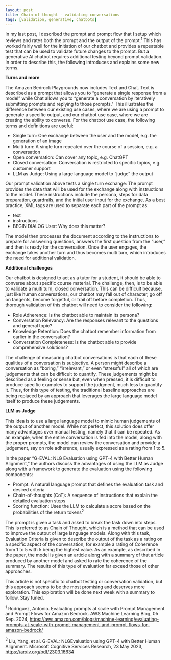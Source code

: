 ```yaml
---
layout: post
title: Chain of thought - validating conversations
tags: [validation, generative, chatbots]
---
```


In my last post, I described the prompt and prompt flow that I setup which reviews and rates both the prompt and the output of the prompt.<sup>1</sup>  This has worked fairly well for the initiation of our chatbot and provides a repeatable test that can be used to validate future changes to the prompt.  But a generative AI chatbot requires additional testing beyond prompt validation.  In order to describe this, the following introduces and explains some new terms. 

**Turns and more**

The Amazon Bedrock Playgrounds now includes Text and Chat.  Text is described as a prompt that allows you to “generate a single response from a model” while Chat allows you to “generate a conversation by iteratively submitting prompts and replying to those prompts."  This illustrates the difference between our existing use cases, where we are using a prompt to generate a specific output, and our chatbot use case, where we are creating the ability to converse.  For the chatbot use case, the following terms and definitions are useful:

- Single turn:  One exchange between the user and the model, e.g. the generation of an image
- Multi turn:  A single turn repeated over the course of a session, e.g. a conversation
- Open conversation:  Can cover any topic, e.g. ChatGPT
- Closed conversation:  Conversation is restricted to specific topics, e.g. customer support
- LLM as Judge:  Using a large language model to “judge” the output

Our prompt validation above tests a single turn exchange:  The prompt provides the data that will be used for the exchange along with instructions to the model.  These instructions include the persona, steps for data preparation, guardrails, and the initial user input for the exchange.  As a best practice, XML tags are used to separate each part of the prompt as:

- <document>text</document>
- <rules>instructions</rules>
- BEGIN DIALOG User:  Why does this matter?

The model then processes the document according to the instructions to prepare for answering questions, answers the first question from the “user,” and then is ready for the conversation.  Once the user engages, the exchange takes another turn and thus becomes multi turn, which introduces the need for additional validation.

**Additional challenges**

Our chatbot is designed to act as a tutor for a student, it should be able to converse about specific course material.  The challenge, then, is to be able to validate a multi turn, closed conversation.  This can be difficult because, just like human conversations, our chatbot may fall out of character, go off on tangents, become forgetful, or trail off before completion.  Thus, thorough validation of this chatbot will need to consider the  following:

- Role Adherence:  Is the chatbot able to maintain its persona?
- Conversation Relevancy:  Are the responses relevant to the questions and general topic?
- Knowledge Retention:  Does the chatbot remember information from earlier in the conversation?
- Conversation Completeness:  Is the chatbot able to provide comprehensive solutions?
 
The challenge of measuring chatbot conversations is that each of these qualities of a conversation is subjective.  A person might describe a conversation as “boring,” “irrelevant,” or even “stressful” all of which are judgements that can be difficult to quantify.  These judgements might be described as a feeling or sense but, even when pressed, it is difficult to produce specific examples to support the judgment, much less to quantify it.  Thus, for this type of testing, the traditional baseline approaches are being replaced by an approach that leverages the large language model itself to produce these judgements.

**LLM as Judge**

This idea is to use a large language model to mimic human judgements of the output of another model.  While not perfect, this solution does offer many advantages over manual testing, namely that it can be repeated.  As an example, when the entire conversation is fed into the model, along with the proper prompts, the model can review the conversation and provide a judgement, say on role adherence, usually expressed as a rating from 1 to 5.

In the paper “G-EVAL: NLG Evaluation using GPT-4 with Better Human Alignment,” the authors discuss the advantages of using the LLM as Judge along with a framework to generate the evaluation using the following components:
 
- Prompt: A natural language prompt that defines the evaluation task and desired criteria
- Chain-of-thoughts (CoT): A sequence of instructions that explain the detailed evaluation steps
- Scoring function: Uses the LLM to calculate a score based on the probabilities of the return tokens<sup>2</sup>

The prompt is given a task and asked to break the task down into steps.  This is referred to as Chain of Thought, which is a method that can be used to improve the output of large language models.  Along with this task, Evaluation Criteria is given to describe the output of the task as a rating on a specific aspect of the conversation, for example a rating of Coherence from 1 to 5 with 5 being the highest value.  As an example, as described In the paper, the model is given an article along with a summary of that article produced by another model and asked to rate the coherence of the summary.  The results of this type of evaluation far exceed those of other approaches.

This article is not specific to chatbot testing or conversation validation, but this approach seems to be the most promising and deserves more exploration.  This exploration will be done next week with a summary to follow.  Stay tuned.

<sup>1</sup> Rodriguez, Antonio.  Evaluating prompts at scale with Prompt Management and Prompt Flows for Amazon Bedrock.  AWS Machine Learning Blog, 05 Sep. 2024, https://aws.amazon.com/blogs/machine-learning/evaluating-prompts-at-scale-with-prompt-management-and-prompt-flows-for-amazon-bedrock/

<sup>2</sup> Liu, Yang, et al. G-EVAL: NLGEvaluation using GPT-4 with Better Human Alignment.  Microsoft Cognitive Services Research, 23 May 2023, https://arxiv.org/pdf/2303.16634
